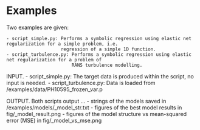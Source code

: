 Examples
================

Two examples are given:

    - script_simple.py: Performs a symbolic regression using elastic net regularization for a simple problem, i.e.
                        regression of a simple 1D function.
    - script_turbulence.py: Performs a symbolic regression using elastic net regularization for a problem of
                            RANS turbulence modelling.


INPUT.
    - script_simple.py: The target data is produced within the script, no input is needed.
    - script_turbulence.py: Data is loaded from /examples/data/PH10595_frozen_var.p


OUTPUT.
    Both scripts output ...
    - strings of the models saved in /examples/models/<NAME>_model_str.txt
    - figures of the best model results in fig/<NAME>_model_result.png
    - figures of the model structure vs mean-squared error (MSE) in fig/<NAME>_model_vs_mse.png

